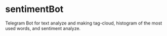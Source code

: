 # sentimentBot
Telegram Bot for text analyze and making tag-cloud, histogram of the most used words, and sentiment analyze.
